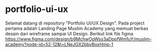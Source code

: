 # portfolio-ui-ux
Selamat datang di repository "Portfolio UI/UX Design".
Pada project pertama adalah Landing Page Muslim Academy yang memuat berkas desain dari wireframe sampai UI Design.
Berikut link file figma 
https://www.figma.com/design/b9MchwOpWss3aDppfWm1uY/muslim-academy?node-id=52-12&t=LNeJGX2bbvBoxHmp-1
